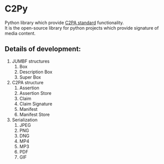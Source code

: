 # C2Py
Python library which provide [C2PA standard](https://c2pa.org/) functionality.   
It is the open-source library for python projects which provide signature of media content.   


## Details of development:
1. JUMBF structures
   1. Box
   2. Description Box
   3. Super Box
2. C2PA structure
   1. Assertion
   2. Assertion Store
   3. Claim
   4. Claim Signature
   5. Manifest
   6. Manifest Store
3. Serialization
   1. JPEG
   2. PNG
   3. DNG
   4. MP4
   5. MP3
   6. PDF
   7. GIF
